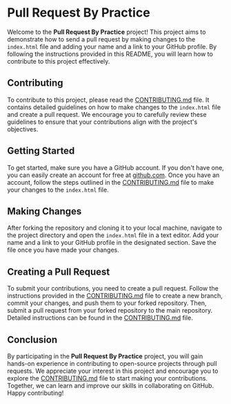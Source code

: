 # Pull Request By Practice

Welcome to the **Pull Request By Practice** project! This project aims to demonstrate how to send a pull request by making changes to the `index.html` file and adding your name and a link to your GitHub profile. By following the instructions provided in this README, you will learn how to contribute to this project effectively.

## Contributing

To contribute to this project, please read the [CONTRIBUTING.md](./CONTRIBUTING.md) file. It contains detailed guidelines on how to make changes to the `index.html` file and create a pull request. We encourage you to carefully review these guidelines to ensure that your contributions align with the project's objectives.

## Getting Started

To get started, make sure you have a GitHub account. If you don't have one, you can easily create an account for free at [github.com](https://github.com/). Once you have an account, follow the steps outlined in the [CONTRIBUTING.md](./CONTRIBUTING.md) file to make your changes to the `index.html` file.

## Making Changes

After forking the repository and cloning it to your local machine, navigate to the project directory and open the `index.html` file in a text editor. Add your name and a link to your GitHub profile in the designated section. Save the file once you have made your changes.

## Creating a Pull Request

To submit your contributions, you need to create a pull request. Follow the instructions provided in the [CONTRIBUTING.md](./CONTRIBUTING.md) file to create a new branch, commit your changes, and push them to your forked repository. Then, submit a pull request from your forked repository to the main repository. Detailed instructions can be found in the [CONTRIBUTING.md](./CONTRIBUTING.md) file.

## Conclusion

By participating in the **Pull Request By Practice** project, you will gain hands-on experience in contributing to open-source projects through pull requests. We appreciate your interest in this project and encourage you to explore the [CONTRIBUTING.md](./CONTRIBUTING.md) file to start making your contributions. Together, we can learn and improve our skills in collaborating on GitHub. Happy contributing!

